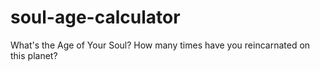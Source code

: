 # soul-age-calculator
What's the Age of Your Soul? How many times have you reincarnated on this planet?
